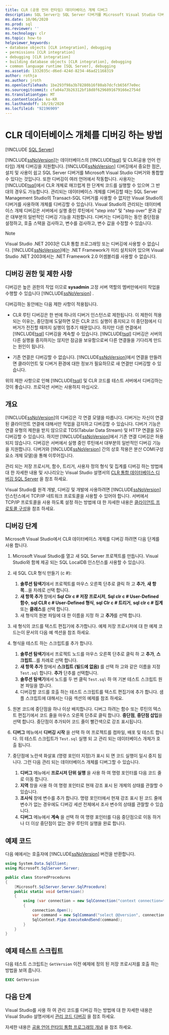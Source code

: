 ```yaml
---
title: CLR (공용 언어 런타임) 데이터베이스 개체 디버그
description: SQL Server는 SQL Server 디버거를 Microsoft Visual Studio 디버거와 통합 하는 데이터베이스에서 Transact-sql 및 CLR 개체 디버깅을 지원 합니다.
ms.date: 10/06/2020
ms.prod: sql
ms.reviewer: ''
ms.technology: clr
ms.topic: how-to
helpviewer_keywords:
- database objects [CLR integration], debugging
- permissions [CLR integration]
- debugging [CLR integration]
- building database objects [CLR integration], debugging
- common language runtime [SQL Server], debugging
ms.assetid: 1332035c-d6ed-424d-8234-46ad21168319
author: rothja
ms.author: jroth
ms.openlocfilehash: 1be293f98a3b78280b16f80ab7dcfcb656f7e0ec
ms.sourcegitcommit: cfa04a73b26312bf18d8f6296891679166e2754d
ms.translationtype: MT
ms.contentlocale: ko-KR
ms.lasthandoff: 10/19/2020
ms.locfileid: "92196909"
---
```

# <a name="how-to-debug-clr-database-objects"></a>CLR 데이터베이스 개체를 디버깅 하는 방법

[!INCLUDE [SQL Server](../../includes/applies-to-version/sqlserver.md)]
 
[!INCLUDE[ssNoVersion](../../includes/ssnoversion-md.md)]는 데이터베이스의 [!INCLUDE[tsql](../../includes/tsql-md.md)] 및 CLR(공용 언어 런타임) 개체 디버깅을 지원합니다. [!INCLUDE[ssNoVersion](../../includes/ssnoversion-md.md)] 디버깅에서 중요한 점은, 설치 및 사용이 쉽고 SQL Server 디버거를 Microsoft Visual Studio 디버거와 통합할 수 있다는 것입니다. 또한 디버깅이 여러 언어에서 작동합니다. 사용자는 [!INCLUDE[tsql](../../includes/tsql-md.md)]에서 CLR 개체로 매끄럽게 한 단계씩 코드를 실행할 수 있으며 그 반대의 경우도 가능합니다. 관리되는 데이터베이스 개체를 디버깅할 때는 SQL Server Management Studio의 Transact-SQL 디버거를 사용할 수 없지만 Visual Studio의 디버거를 사용하여 개체를 디버깅할 수 있습니다. Visual Studio의 관리되는 데이터베이스 개체 디버깅은 서버에서 실행 중인 루틴에서 "step into" 및 "step over" 문과 같은 대부분의 일반적인 디버깅 기능을 지원합니다. 디버거는 디버깅하는 동안 중단점을 설정하고, 호출 스택을 검사하고, 변수를 검사하고, 변수 값을 수정할 수 있습니다. 

> [!NOTE]
> Visual Studio .NET 2003은 CLR 통합 프로그래밍 또는 디버깅에 사용할 수 없습니다. [!INCLUDE[ssNoVersion](../../includes/ssnoversion-md.md)]에는 .NET Framework가 미리 설치되어 있으며 Visual Studio .NET 2003에서는 .NET Framework 2.0 어셈블리를 사용할 수 없습니다.  
  
## <a name="debugging-permissions-and-restrictions"></a>디버깅 권한 및 제한 사항

디버깅은 높은 권한의 작업 이므로 **sysadmin** 고정 서버 역할의 멤버만에서이 작업을 수행할 수 있습니다 [!INCLUDE[ssNoVersion](../../includes/ssnoversion-md.md)] .  
  
디버깅하는 동안에는 다음 제한 사항이 적용됩니다.  
  
- CLR 루틴 디버깅은 한 번에 하나의 디버거 인스턴스로 제한됩니다. 이 제한이 적용되는 이유는, 중단점에 도달하면 모든 CLR 코드 실행이 중지되고 이 중단점에서 디버거가 전진할 때까지 실행이 멈추기 때문입니다. 하지만 다른 연결에서 [!INCLUDE[tsql](../../includes/tsql-md.md)] 디버깅을 계속할 수 있습니다. [!INCLUDE[tsql](../../includes/tsql-md.md)] 디버깅은 서버의 다른 실행을 중지하지는 않지만 잠금을 보유함으로써 다른 연결들을 기다리게 만드는 원인이 됩니다.  
  
- 기존 연결은 디버깅할 수 없습니다. [!INCLUDE[ssNoVersion](../../includes/ssnoversion-md.md)]에서 연결을 만들려면 클라이언트 및 디버거 환경에 대한 정보가 필요하므로 새 연결만 디버깅할 수 있습니다.  
  
위의 제한 사항으로 인해 [!INCLUDE[tsql](../../includes/tsql-md.md)] 및 CLR 코드를 테스트 서버에서 디버깅하는 것이 좋습니다. 프로덕션 서버는 사용하지 마십시오.  
  
## <a name="overview"></a>개요

[!INCLUDE[ssNoVersion](../../includes/ssnoversion-md.md)]의 디버깅은 각 연결 모델을 따릅니다. 디버거는 자신이 연결된 클라이언트 연결에 대해서만 작업을 감지하고 디버깅할 수 있습니다. 디버거 기능은 연결 유형의 제한을 받지 않으므로 TDS(Tabular Data Stream) 및 HTTP 연결을 모두 디버깅할 수 있습니다. 하지만 [!INCLUDE[ssNoVersion](../../includes/ssnoversion-md.md)]에서 기존 연결 디버깅은 허용되지 않습니다. 디버깅은 서버에서 실행 중인 루틴에서 대부분의 일반적인 디버깅 기능을 지원합니다. 디버거와 [!INCLUDE[ssNoVersion](../../includes/ssnoversion-md.md)] 간의 상호 작용은 분산 COM(구성 요소 개체 모델)을 통해 이루어집니다.  
  
관리 되는 저장 프로시저, 함수, 트리거, 사용자 정의 형식 및 집계를 디버깅 하는 방법에 대 한 자세한 내용 및 시나리오는 Visual Studio 설명서의 [CLR 통합 데이터베이스 디버깅 SQL Server](/previous-versions/ms165050(v=vs.100)) 을 참조 하세요.  
  
Visual Studio를 원격 개발, 디버깅 및 개발에 사용하려면 [!INCLUDE[ssNoVersion](../../includes/ssnoversion-md.md)] 인스턴스에서 TCP/IP 네트워크 프로토콜을 사용할 수 있어야 합니다. 서버에서 TCP/IP 프로토콜을 사용 하도록 설정 하는 방법에 대 한 자세한 내용은 [클라이언트 프로토콜 구성](../../database-engine/configure-windows/configure-client-protocols.md)을 참조 하세요.  
  
## <a name="debugging-steps"></a>디버깅 단계

Microsoft Visual Studio에서 CLR 데이터베이스 개체를 디버깅 하려면 다음 단계를 사용 합니다.

1. Microsoft Visual Studio를 열고 새 SQL Server 프로젝트를 만듭니다. Visual Studio와 함께 제공 되는 SQL LocalDB 인스턴스를 사용할 수 있습니다.

2. 새 SQL CLR 형식 만들기 (c #):

   1. **솔루션 탐색기**에서 프로젝트를 마우스 오른쪽 단추로 클릭 하 고 **추가**, **새 항목**...을 차례로 선택 합니다. 
   1. **새 항목 추가** 창에서 **Sql Clr c # 저장 프로시저**, **Sql clr c # User-Defined 함수**, **sql CLR c # User-Defined 형식**, **sql Clr c # 트리거**, **sql clr c # 집계**또는 **클래스**를 선택 합니다.
   1. 새 형식의 원본 파일에 대 한 이름을 지정 하 고 **추가**를 선택 합니다.

3. 새 형식의 코드를 텍스트 편집기에 추가합니다. 예제 저장 프로시저에 대 한 예제 코드는이 문서의 다음 예 섹션을 참조 하세요.

4. 형식을 테스트 하는 스크립트를 추가 합니다. 

   1. **솔루션 탐색기**에서 프로젝트 노드를 마우스 오른쪽 단추로 클릭 하 고 **추가**, **스크립트**...를 차례로 선택 합니다. 
   1. **새 항목 추가** 창에서 **스크립트 (빌드에 없음)** 를 선택 하 고와 같은 이름을 지정 `Test.sql` 합니다. **추가** 단추를 선택합니다.
   1. **솔루션 탐색기**에서 노드를 두 번 클릭 `Test.sql` 하 여 기본 테스트 스크립트 원본 파일을 엽니다.
   1. 디버깅할 코드를 호출 하는 테스트 스크립트를 텍스트 편집기에 추가 합니다. 샘플 스크립트에 대해서는 다음 섹션의 예제를 참조 하세요.

5. 원본 코드에 중단점을 하나 이상 배치합니다. 디버그 하려는 함수 또는 루틴의 텍스트 편집기에서 코드 줄을 마우스 오른쪽 단추로 클릭 합니다. **중단점**, **중단점 삽입**을 선택 합니다. 중단점이 추가되어 코드 줄이 빨간색으로 강조 표시됩니다.

6. **디버그** 메뉴에서 **디버깅 시작** 을 선택 하 여 프로젝트를 컴파일, 배포 및 테스트 합니다. 의 테스트 스크립트가 `Test.sql` 실행 되 고 관리 되는 데이터베이스 개체가 호출 됩니다.

7. 중단점에 노란색 화살표 (명령 포인터 지정)가 표시 되 면 코드 실행이 일시 중지 됩니다. 그런 다음 관리 되는 데이터베이스 개체를 디버그할 수 있습니다.

   1. **디버그** 메뉴에서 **프로시저 단위 실행** 을 사용 하 여 명령 포인터를 다음 코드 줄로 이동 합니다.
   1. **지역** 창을 사용 하 여 명령 포인터로 현재 강조 표시 된 개체의 상태를 관찰할 수 있습니다.
   1. **조사식** 창에 변수를 추가 합니다. 명령 포인터에서 현재 강조 표시 된 코드 줄에 변수가 없는 경우에도 디버깅 세션 전체에서 조사 변수의 상태를 관찰할 수 있습니다. 
   1. **디버그** 메뉴에서 **계속** 을 선택 하 여 명령 포인터를 다음 중단점으로 이동 하거나 더 이상 중단점이 없는 경우 루틴의 실행을 완료 합니다.
  
## <a name="example-code"></a>예제 코드

다음 예에서는 호출자에 [!INCLUDE[ssNoVersion](../../includes/ssnoversion-md.md)] 버전을 반환합니다.  
  
```csharp
using System.Data.SqlClient;
using Microsoft.SqlServer.Server;

public class StoredProcedures
{
    [Microsoft.SqlServer.Server.SqlProcedure]
    public static void GetVersion()
    {
        using (var connection = new SqlConnection("context connection=true"))
        {
            connection.Open();
            var command = new SqlCommand("select @@version", connection);
            SqlContext.Pipe.ExecuteAndSend(command);
        }
    }
}
```

## <a name="example-test-script"></a>예제 테스트 스크립트

다음 테스트 스크립트는 `GetVersion` 이전 예제에 정의 된 저장 프로시저를 호출 하는 방법을 보여 줍니다.  
  
```sql
EXEC GetVersion  
```  

## <a name="next-steps"></a>다음 단계
  
Visual Studio를 사용 하 여 관리 코드를 디버깅 하는 방법에 대 한 자세한 내용은 Visual Studio 설명서에서 [관리 코드 디버깅](/visualstudio/debugger/debugging-managed-code) 을 참조 하세요.  

자세한 내용은 [공용 언어 런타임 통합 프로그래밍 개념](../../relational-databases/clr-integration/common-language-runtime-clr-integration-programming-concepts.md) 을 참조 하세요.  
